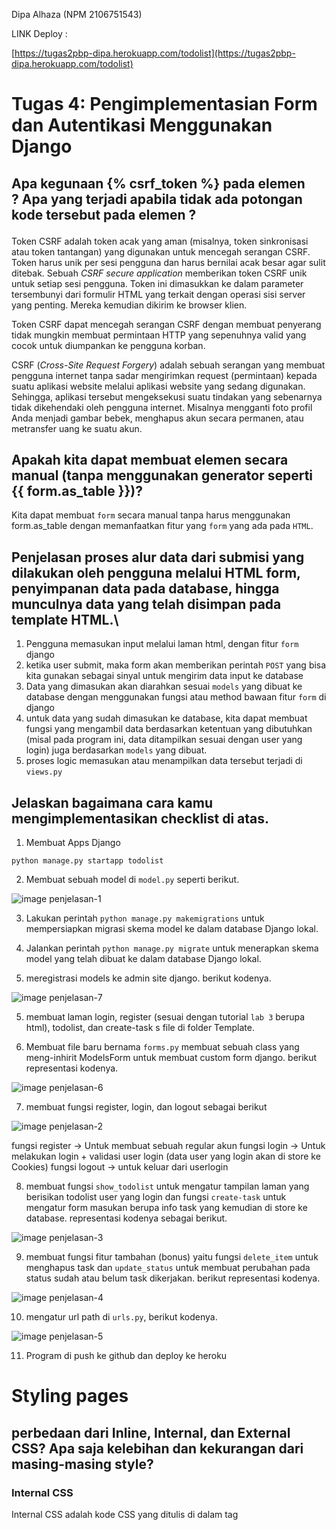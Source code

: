 Dipa Alhaza (NPM 2106751543)

LINK Deploy :

[https://tugas2pbp-dipa.herokuapp.com/todolist](https://tugas2pbp-dipa.herokuapp.com/todolist)



# Tugas 4: Pengimplementasian Form dan Autentikasi Menggunakan Django

## Apa kegunaan {% csrf_token %} pada elemen <form>? Apa yang terjadi apabila tidak ada potongan kode tersebut pada elemen <form>?
Token CSRF adalah token acak yang aman (misalnya, token sinkronisasi atau token tantangan) yang digunakan untuk mencegah serangan CSRF. Token harus unik per sesi pengguna dan harus bernilai acak besar agar sulit ditebak. Sebuah _CSRF secure application_ memberikan token CSRF unik untuk setiap sesi pengguna. Token ini dimasukkan ke dalam parameter tersembunyi dari formulir HTML yang terkait dengan operasi sisi server yang penting. Mereka kemudian dikirim ke browser klien.

Token CSRF dapat mencegah serangan CSRF dengan membuat penyerang tidak mungkin membuat permintaan HTTP yang sepenuhnya valid yang cocok untuk diumpankan ke pengguna korban.

CSRF (_Cross-Site Request Forgery_) adalah sebuah serangan yang membuat pengguna internet  tanpa sadar mengirimkan request (permintaan) kepada suatu aplikasi website melalui aplikasi website yang sedang digunakan. Sehingga, aplikasi tersebut mengeksekusi suatu tindakan yang sebenarnya tidak dikehendaki oleh pengguna internet. Misalnya mengganti foto profil Anda menjadi gambar bebek, menghapus akun secara permanen, atau metransfer uang ke suatu akun. 

## Apakah kita dapat membuat elemen <form> secara manual (tanpa menggunakan generator seperti {{ form.as_table }})? 

Kita dapat membuat `form` secara manual tanpa harus menggunakan form.as_table dengan memanfaatkan fitur yang `form` yang ada pada `HTML`.

##  Penjelasan proses alur data dari submisi yang dilakukan oleh pengguna melalui HTML form, penyimpanan data pada database, hingga munculnya data yang telah disimpan pada template HTML.\

1. Pengguna memasukan input melalui laman html, dengan fitur `form` django
2. ketika user submit, maka form akan memberikan perintah `POST` yang bisa kita gunakan sebagai sinyal untuk mengirim data input ke database
2. Data yang dimasukan akan diarahkan sesuai `models` yang dibuat ke database dengan menggunakan fungsi atau method bawaan fitur `form` di django
3. untuk data yang sudah dimasukan ke database, kita dapat membuat fungsi yang mengambil data berdasarkan ketentuan yang dibutuhkan (misal pada program ini, data ditampilkan sesuai dengan user yang login) juga berdasarkan `models` yang dibuat.
4. proses logic memasukan atau menampilkan data tersebut terjadi di `views.py`


## Jelaskan bagaimana cara kamu mengimplementasikan checklist di atas.

1. Membuat Apps Django
```shell
python manage.py startapp todolist
```
2. Membuat sebuah model di `model.py` seperti berikut.

![image penjelasan-1](photo/Penjelasan1.jpg)

3. Lakukan perintah `python manage.py makemigrations` untuk mempersiapkan migrasi skema model ke dalam database Django lokal.

4. Jalankan perintah `python manage.py migrate` untuk menerapkan skema model yang telah dibuat ke dalam database Django lokal.

5. meregistrasi models ke admin site django. berikut kodenya.

![image penjelasan-7](photo/Penjelasan7.jpg)

5. membuat laman login, register (sesuai dengan tutorial `lab 3` berupa html), todolist, dan create-task s file di folder Template.

6. Membuat file baru bernama `forms.py` membuat sebuah class yang meng-inhirit ModelsForm untuk membuat custom form django. berikut representasi kodenya.

![image penjelasan-6](photo/Penjelasan6.jpg)


7. membuat fungsi register, login, dan logout sebagai berikut

![image penjelasan-2](photo/Penjelasan2.jpg)

fungsi register -> Untuk membuat sebuah regular akun
fungsi login -> Untuk melakukan login + validasi user login (data user yang login akan di store ke Cookies)
fungsi logout -> untuk keluar dari userlogin


8. membuat fungsi `show_todolist` untuk mengatur tampilan laman yang berisikan todolist user yang login dan fungsi `create-task` untuk mengatur form masukan berupa info task yang kemudian di store ke database. representasi kodenya sebagai berikut.

![image penjelasan-3](photo/Penjelasan3.jpg)


9. membuat fungsi fitur tambahan (bonus) yaitu fungsi `delete_item` untuk menghapus task dan `update_status` untuk membuat perubahan pada status sudah atau belum task dikerjakan.
berikut representasi kodenya.

![image penjelasan-4](photo/Penjelasan4.jpg)


10. mengatur url path di `urls.py`, berikut kodenya.

![image penjelasan-5](photo/Penjelasan5.jpg)


11. Program di push ke github dan deploy ke heroku

# Styling pages

## perbedaan dari Inline, Internal, dan External CSS? Apa saja kelebihan dan kekurangan dari masing-masing style?

### Internal CSS

Internal CSS adalah kode CSS yang ditulis di dalam tag <style> dan kode HTML dituliskan di bagian atas (header) file HTML. Internal CSS dapat digunakan untuk membuat tampilan pada satu halaman website dan tidak digunakan pada halaman website yang lain.

### External CSS

Eksternal CSS adalah kode CSS yang ditulis terpisah dengan kode HTML Eksternal CSS ditulis di sebuah file khusus yang berekstensi .css. File eksternal CSS biasanya diletakkan setelah bagian <head> pada halaman.

### Inline CSS

Inline CSS adalah kode CSS yang ditulis langsung pada atribut elemen HTML. Setiap elemen HTML memiliki atribut style, di situ lah inline CSS ditulis.

## Macam-macam TAG HTML

`<!DOCTYPE>`	Tag untuk menentukan tipe dokumen

`<html>`	    Tag untuk membuat sebuah dokumen HTML

`<title>`	    Tag untuk membuat judul dari sebuah halaman

`<body>`	    Tag untuk membuat tubuh dari sebuah halaman

`<h1> to <h6>`	Tag untuk membuat heading

`<p>`	        Tag untuk membuat paragraf

`<br>`	        Memasukan satu baris putus

`<hr>`	        Tag untuk membuat perubahan dasar kata didalam isi

`<!--...-->`	Tag untuk membuat komentar

`<form>`	    Tag untuk membuat sebuah form HTML untuk input pengguna

`<input>`	    Tag untuk membuat sebuah kontrol input

`<textarea>`	Tag untuk membuat sebuah kontrol input multibaris (text area)

`<button>`	    Tag untuk membuat sebuah tombol yang dapat diklik

`<select>`	    Tag untuk membuat sebuah daftar drop-down

`<img>`	        Tag untuk membuat gambar

`<a>`	        Tag untuk membuat hyperlink

`<link>`	    Tag untuk membuat hubungan antara dokumen dan sumber daya eksternal (paling sering digunakan untuk link ke style sheet)

`<nav>`	        Tag untuk membuat navigasi link (tag baru HTML5)

`<style>`	    Tag untuk membuat informasi style untuk dokumen

`<div>`	        Tag untuk membuat sebuah bagian dalam dokumen

`<span>`	    Tag untuk membuat sebuah bagian dalam dokumen

`<header>`	    Tag untuk membuat sebuah header untuk dokumen atau bagian (tag baru HTML5)

`<footer>`	    Tag untuk membuat footer untuk dokumen atau bagian (tag baru HTML5)

`<section>`	    Tag untuk membuat bagian dalam dokumen (tag baru HTML5)

`<article>`	    Tag untuk membuat sebuah artikel (tag baru HTML5)

`<aside>`	    Tag untuk membuat konten lain selain dari konten halaman (tag baru HTML5)


## Tipe Selector di CSS

1. SeleKtor Tag = Selektor ini akan memilih elemen berdasarkan nama tag.

2. Selektor Class = selektor yang memilih elemen berdasarkan nama class yang diberikan. Selektor class dibuat dengan tanda titik di depannya.contohnya `.namaClass`

3.Selektor ID = Selektor ID hampir sama dengan class. Bedanya, ID bersifat unik. Hanya boleh digunakan oleh satu elemen saja. Selektor ID ditandai dengan tanda pagar `(#)` di depannya. Contohnya, `#namaId`

4.Selektor Atribut = selektor yang memilih elemen berdasarkan atribut. Selektor ini hampir sama seperti selektor Tag. 
contohnya `input[type=text]`, Artinya kita akan memilih semua elemen `<input>` yang memiliki atribut `type='text'`.

5.Selektor Universal = Selektor universal adalah selektor yang digunakan untuk menyeleksi semua elemen pada jangkauan (scope)tertentu dengan menggunakan (`*`).

6. Pseudo Selektor = selektor untuk memilih elemen semu seperti state pada elemen, elemen before dan after, elemen ganjil, dan sebagainya.

Ada dua macam pseudo selektor:

    1. pseudo-class selektor untuk state elemen;
    2.pseudo-element selektor untuk elemen semu di HTML.

## Cara Implementasi Styling Pages

1. copy link CDN Bootstrap, lalu di taruh pada kode HTML (link tersebut di `base.html`).
2. edit tag html di folder template sesuai ketentuan bootstrap.



